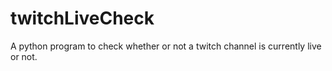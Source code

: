 # twitchLiveCheck
A python program to check whether or not a twitch channel is currently live or not.
